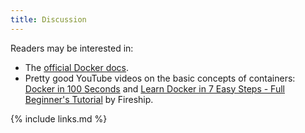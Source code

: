 ```yaml
---
title: Discussion
---
```


Readers may be interested in:

* The [official Docker docs](https://docs.docker.com/).
* Pretty good YouTube videos on the basic concepts of containers: [Docker in 100 Seconds](https://youtu.be/Gjnup-PuquQ) and [Learn Docker in 7 Easy Steps - Full Beginner's Tutorial](https://youtu.be/gAkwW2tuIqE) by Fireship.

{% include links.md %}
